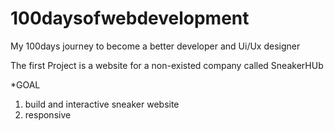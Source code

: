 # 100daysofwebdevelopment
My 100days journey to become a better developer and Ui/Ux designer

The first Project is a website for a non-existed company called SneakerHUb
   
  *GOAL
  1. build and interactive sneaker website
  2. responsive
 
